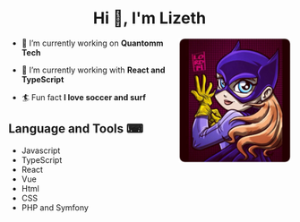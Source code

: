 
<h1 align="center">Hi 👋, I'm Lizeth</h1>

<a href="https://twitter.com/lizethrc7">
<img align="right" height="auto" width="200" src="https://github.com/lroca7/lroca7/blob/main/batgirl.png"/>
</a>

- 🔭 I’m currently working on **Quantomm Tech**

- 🌱 I’m currently working with **React and TypeScript**

- 🏄 Fun fact **I love soccer and surf**

## Language and Tools ⌨
- Javascript
- TypeScript
- React
- Vue
- Html
- CSS
- PHP and Symfony




